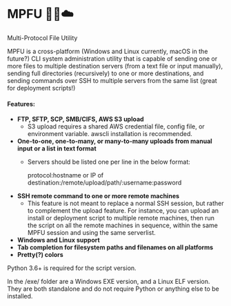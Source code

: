# MPFU :file_folder::rocket::cloud:
Multi-Protocol File Utility

MPFU is a cross-platform (Windows and Linux currently, macOS in the future?) CLI system administration utility that is capable of sending one or more files to multiple destination servers (from a text file or input manually), sending full directories (recursively) to one or more destinations, and sending commands over SSH to multiple servers from the same list (great for deployment scripts!) 

#### Features:
- **FTP, SFTP, SCP, SMB/CIFS, AWS S3 upload**
   - S3 upload requires a shared AWS credential file, config file, or environment variable. awscli installation is recommended.
- **One-to-one, one-to-many, or many-to-many uploads from manual input or a list in text format**
   - Servers should be listed one per line in the below format:
   
      protocol:hostname or IP of destination:/remote/upload/path/:username:password
- **SSH remote command to one or more remote machines**
   - This feature is not meant to replace a normal SSH session, but rather to complement the upload feature. For instance, you can            upload an install or deployment script to multiple remote machines, then run the script on all the remote machines in sequence,            within the same MPFU session and using the same serverlist.
- **Windows and Linux support**
- **Tab completion for filesystem paths and filenames on all platforms**
- **Pretty(?) colors**

Python 3.6+ is required for the script version.

In the /exe/ folder are a Windows EXE version, and a Linux ELF version. They are both standalone and do not require Python or anything else to be installed.
